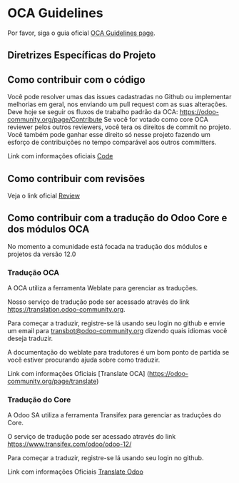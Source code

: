 # OCA Guidelines

Por favor, siga o guia oficial [OCA Guidelines page](https://github.com/OCA/odoo-community.org/blob/master/website/Contribution/CONTRIBUTING.rst).

## Diretrizes Específicas do Projeto

## Como contribuir com o código

Você pode resolver umas das issues cadastradas no Github ou implementar melhorias em geral, nos enviando um pull request com as suas alterações. Deve hoje se seguir os fluxos de trabalho padrão da OCA: https://odoo-community.org/page/Contribute Se você for votado como core OCA reviewer pelos outros reviewers, você tera os direitos de commit no projeto. Você também pode ganhar esse direito só nesse projeto fazendo um esforço de contribuições no tempo comparável aos outros committers.

Link com informações oficiais [Code](https://odoo-community.org/page/code)

## Como contribuir com revisões

Veja o link oficial [Review](https://odoo-community.org/page/review)

## Como contribuir com a tradução do Odoo Core e dos módulos OCA

No momento a comunidade está focada na tradução dos módulos e projetos da versão 12.0

### Tradução OCA

A OCA utiliza a ferramenta Weblate para gerenciar as traduções.

Nosso serviço de tradução pode ser acessado através do link https://translation.odoo-community.org.

Para começar a traduzir, registre-se lá usando seu login no github e envie um email para transbot@odoo-community.org dizendo quais idiomas você deseja traduzir.

A documentação do weblate para tradutores é um bom ponto de partida se você estiver procurando ajuda sobre como traduzir.

Link com informações Oficiais [Translate OCA] (https://odoo-community.org/page/translate)


### Tradução do Core

A Odoo SA utiliza a ferramenta Transifex para gerenciar as traduções do Core.

O serviço de tradução pode ser acessado através do link https://www.transifex.com/odoo/odoo-12/

Para começar a traduzir, registre-se lá usando seu login no github.

Link com informações Oficiais [Translate Odoo](https://github.com/odoo/odoo/wiki/Translations)
